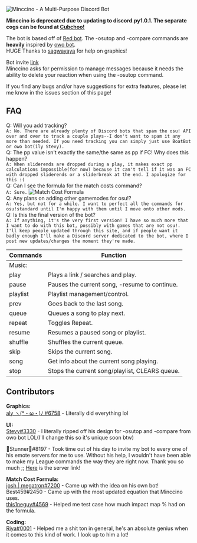 ![Minccino - A Multi-Purpose Discord Bot](http://zenith.blue/i/49ipw.png)

**Minccino is deprecated due to updating to discord.py1.0.1. The separate cogs can be found at [Cubchoo!](https://github.com/dain98/Cubchoo-disc)**

The bot is based off of [Red bot](https://github.com/Cog-Creators/Red-DiscordBot). The -osutop and -compare commands are **heavily** inspired by [owo bot](https://github.com/AznStevy/owo).  
HUGE Thanks to [sagwayaya](https://twitter.com/sagwayaya) for help on graphics!

Bot invite [link](https://discordapp.com/oauth2/authorize?client_id=438239507565903872&permissions=8192&scope=bot)    
Minccino asks for permission to manage messages because it needs the ability to delete your reaction when using the -osutop command. 

If you find any bugs and/or have suggestions for extra features, please let me know in the issues section of this page!  

## FAQ  
Q: Will you add tracking?  
`A: No. There are already plenty of Discord bots that spam the osu! API over and over to track a couple plays--I don't want to spam it any more than needed. If you need tracking you can simply just use BoatBot or owo bot(ily Stevy).`  
Q: The pp value isn't exactly the same/the same as pp if FC! Why does this happen?  
`A: When sliderends are dropped during a play, it makes exact pp calculations impossible(for now) because it can't tell if it was an FC with dropped sliderends or a sliderbreak at the end. I apologize for this :(`  
Q: Can I see the formula for the match costs command?  
`A: Sure.`
![Match Cost Formula](http://zenith.blue/i/8sw28.png)  
Q: Any plans on adding other gamemodes for osu!?  
`A: Yes, but not for a while. I want to perfect all the commands for osu!standard until I'm happy with them until I move onto other mods.`  
Q: Is this the final version of the bot?  
`A: If anything, it's the very first version! I have so much more that I want to do with this bot, possibly with games that are not osu!. I'll keep people updated through this site, and if people want it badly enough I'll make a Discord server dedicated to the bot, where I post new updates/changes the moment they're made.`  

|Commands | Function|
|-------------|-------------|
|Music:|
|play|Plays a link / searches and play.|
|pause|Pauses the current song, -resume to continue.|
|playlist|Playlist management/control.|
|prev|Goes back to the last song.|
|queue|Queues a song to play next.|
|repeat|Toggles Repeat.|
|resume|Resumes a paused song or playlist.|
|shuffle|Shuffles the current queue.|
|skip|Skips the current song.|
|song|Get info about the current song playing.|
|stop|Stops the current song/playlist, CLEARS queue.|
  
## Contributors
**Graphics:**  
[aly ヽ(*・ω・)ﾉ #6758](https://twitter.com/sagwayaya) - Literally did everything lol  
  
**UI:**  
[Stevy#3330](https://github.com/AznStevy) - I literally ripped off his design for -osutop and -compare from owo bot LOL(I'll change this so it's unique soon btw)  
  
👑Stunner👑#8197 - Took time out of his day to invite my bot to every one of his emote servers for me to use. Without his help, I wouldn't have been able to make my League commands the way they are right now. Thank you so much ;; [Here](https://discord.gg/amqC8X) is the server link! 
  
**Match Cost Formula:**  
[josh | megatron#7200](https://twitter.com/silence_037) - Came up with the idea on his own bot!  
Best459#2450 - Came up with the most updated equation that Minccino uses.  
[this1neguy#4569](https://twitter.com/this1neguy) - Helped me test case how much impact map % had on the formula.  

**Coding:**  
[Riya#0001](https://twitter.com/riyacchi) - Helped me a shit ton in general, he's an absolute genius when it comes to this kind of work. I look up to him a lot!
